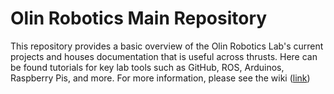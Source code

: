 # Olin Robotics Main Repository

This repository provides a basic overview of the Olin Robotics Lab's current
projects and houses documentation that is useful across thrusts. Here can be
found tutorials for key lab tools such as GitHub, ROS, Arduinos, Raspberry Pis,
and more. For more information, please see the wiki ([link](https://github.com/olinrobotics/main/wiki))
